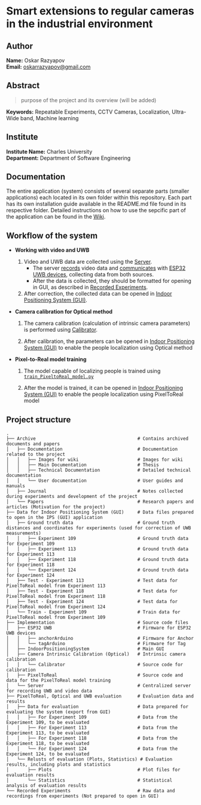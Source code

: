 # Smart extensions to regular cameras in the industrial environment

## Author
**Name:** Oskar Razyapov\
**Email:** oskarrazyapov@gmail.com  

## Abstract
> purpose of the project and its overview (will be added)


**Keywords:** Repeatable Experiments, CCTV Cameras, Localization, Ultra-Wide band, Machine learning

## Institute
**Institute Name:** Charles University\
**Department:** Department of Software Engineering

## Documentation

The entire application (system) consists of several separate parts (smaller applications) each located in its own folder within this repository. Each part has its own installation guide available in the README.md file found in its respective folder. Detailed instructions on how to use the sepcific part of the application can be found in the [Wiki](https://github.com/Razyapoo/Master-Thesis/wiki).
  
## Workflow of the system

- **Working with video and UWB**
    1. Video and UWB data are collected using the [Server](./Server/).
        - The server [records](./Implementation/Server/VideoManager.h) video data and [communicates](./Implementation/Server/Server.h) with [ESP32 UWB devices](./ESP32%20UWB/), collecting data from both sources.
        - After the data is collected, they should be formatted for opening in GUI, as described in [Recorded Experiments](../Recorded%20Experiments/).
    2. After correction, the collected data can be opened in [Indoor Positioning System (GUI)](./Implementation/IndoorPositioningSystem/).

- **Camera calibration for Optical method**

    1. The camera calibration (calculation of intrinsic camera parameters) is performed using [Calibrator](./Implementation/Camera%20Intrinsic%20Calibration%20(Optical)/Calibrator/).

    2. After calibration, the parameters can be opened in [Indoor Positioning System (GUI)](./Implementation/IndoorPositioningSystem/) to enable the people localization using Optical method

- **Pixel-to-Real model training**
    
    1. The model capable of localizing people is trained using [`train_PixeltoReal_model.py`](./Implementation/PixelToReal/train_PixeltoReal_model.py)

    2. After the model is trained, it can be opened in [Indoor Positioning System (GUI)](./Implementation/IndoorPositioningSystem/) to enable the people localization using PixelToReal model

## Project structure
```
.
├── Archive                                      # Contains archived documents and papers
│   ├── Documentation                            # Documentation related to the project
│   │   ├── Images for wiki                      # Images for wiki 
│   │   ├── Main Documentation                   # Thesis
│   │   ├── Technical Documentation              # Detailed technical documentation
│   │   └── User documentation                   # User guides and manuals
│   ├── Journal                                  # Notes collected during experiments and development of the project
│   └── Papers                                   # Research papers and articles (Motivation for the project)
├── Data for Indoor Positioning System (GUI)     # Data files prepared to open in the IPS (GUI) application
│   ├── Ground truth data                        # Ground truth distances and coordinates for experiments (used for correction of UWB measurements)
│   │   ├── Experiment 109                       # Ground truth data for Experiment 109
│   │   ├── Experiment 113                       # Ground truth data for Experiment 113
│   │   ├── Experiment 118                       # Ground truth data for Experiment 118
│   │   └── Experiment 124                       # Ground truth data for Experiment 124
│   ├── Test - Experiment 113                    # Test data for PixelToReal model from Experiment 113
│   ├── Test - Experiment 118                    # Test data for PixelToReal model from Experiment 118
│   ├── Test - Experiment 124                    # Test data for PixelToReal model from Experiment 124
│   └── Train - Experiment 109                   # Train data for PixelToReal model from Experiment 109
├── Implementation                               # Source code files
│   ├── ESP32 UWB                                # Firmware for ESP32 UWB devices
│   │   ├── anchorArduino                        # Firmware for Anchor
│   │   └── tagArduino                           # Firmware for Tag
│   ├── IndoorPositioningSystem                  # Main GUI
│   ├── Camera Intrinsic Calibration (Optical)   # Intrinsic camera calibration
│   │   └── Calibrator                           # Source code for calibration 
│   ├── PixelToReal                              # Source code and data for the PixelToReal model training
│   └── Server                                   # Centralized server for recording UWB and video data
├── PixelToReal, Optical and UWB evaluation      # Evaluation data and results
│   ├── Data for evaluation                      # Data prepared for evaluating the system (export from GUI)
│   │   ├── For Experiment 109                   # Data from the Experiment 109, to be evaluated
│   │   ├── For Experiment 113                   # Data from the Experiment 113, to be evaluated
│   │   ├── For Experiment 118                   # Data from the Experiment 118, to be evaluated
│   │   └── For Experiment 124                   # Data from the Experiment 124, to be evaluated
│   └── Relusts of evaluation (Plots, Statistics) # Evaluation results, including plots and statistics
│       ├── Plots                                # Plot files for evaluation results
│       └── Statistics                           # Statistical analysis of evaluation results
└── Recorded Experiments                         # Raw data and recordings from experiments (Not prepared to open in GUI)
```
